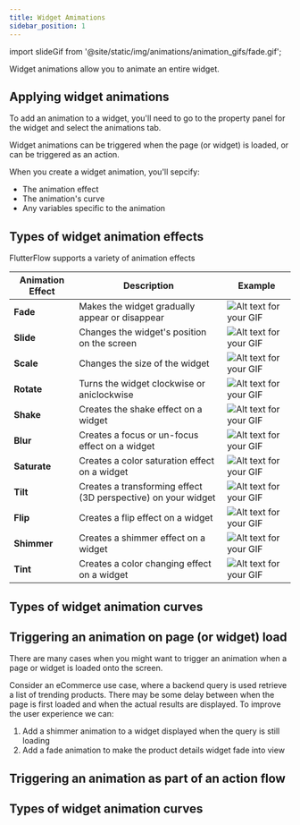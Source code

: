 ```yaml
---
title: Widget Amimations
sidebar_position: 1
---
```

import slideGif from '@site/static/img/animations/animation_gifs/fade.gif';



Widget animations allow you to animate an entire widget. 

<!-- <gif> -->

## Applying widget animations
To add an animation to a widget, you'll need to go to the property panel for the widget and select the animations tab.

Widget animations can be triggered when the page (or widget) is loaded, or can be triggered as an action. 


<!-- TO DO anotated screenshot -->

When you create a widget animation, you'll sepcify:

- The animation effect
- The animation's curve
- Any variables specific to the animation

## Types of widget animation effects
FlutterFlow supports a variety of animation effects

| Animation Effect | Description  | Example |
| ----- | ----- | ----- |
| **Fade** | Makes the widget gradually appear or disappear | <img src={slideGif} class="xsmall-image" alt="Alt text for your GIF" />|
| **Slide** | Changes the widget's position on the screen | <img src={slideGif} class="xsmall-image" alt="Alt text for your GIF" /> |
| **Scale** | Changes the size of the widget |<img src={slideGif} class="xsmall-image" alt="Alt text for your GIF" /> |
| **Rotate** | Turns the widget clockwise or aniclockwise | <img src={slideGif} class="xsmall-image" alt="Alt text for your GIF" /> |
| **Shake** | Creates the shake effect on a widget | <img src={slideGif} class="xsmall-image" alt="Alt text for your GIF" />|
| **Blur** | Creates a focus or un-focus effect on a widget | <img src={slideGif} class="xsmall-image" alt="Alt text for your GIF" /> |
| **Saturate** | Creates a color saturation effect on a widget |<img src={slideGif} class="xsmall-image" alt="Alt text for your GIF" /> |
| **Tilt** | Creates a transforming effect (3D perspective) on your widget | <img src={slideGif} class="xsmall-image" alt="Alt text for your GIF" /> |
| **Flip** | Creates a flip effect on a widget| <img src={slideGif} class="xsmall-image" alt="Alt text for your GIF" /> |
| **Shimmer** | Creates a shimmer effect on a widget | <img src={slideGif} class="xsmall-image" alt="Alt text for your GIF" /> |
| **Tint** | Creates a color changing effect on a widget |<img src={slideGif} class="xsmall-image" alt="Alt text for your GIF" /> |

## Types of widget animation curves



## Triggering an animation on page (or widget) load
There are many cases when you might want to trigger an animation when a page or widget is loaded onto the screen. 

Consider an eCommerce use case, where a backend query is used retrieve a list of trending products. There may be some delay between when the page is first loaded and when the actual results are displayed. To improve the user experience we can:

1. Add a shimmer animation to a widget displayed when the query is still loading
2. Add a fade animation to make the product details widget fade into view

<!-- Add arcade -->


## Triggering an animation as part of an action flow



## Types of widget animation curves


